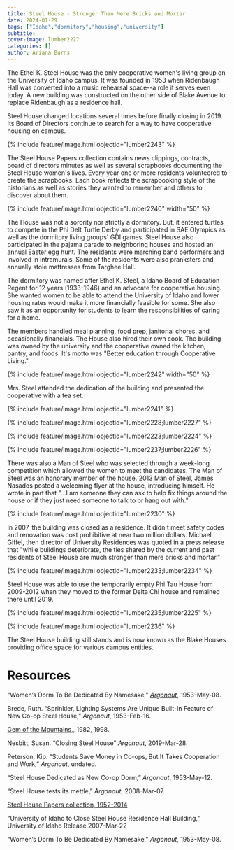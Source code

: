 ```yaml
---
title: Steel House - Stronger Than Mere Bricks and Mortar
date: 2024-01-29
tags: ["Idaho","dormitory","housing","university"]
subtitle: 
cover-image: lumber2227
categories: []
author: Ariana Burns
---
```

The Ethel K. Steel House was the only cooperative women's living group on the University of Idaho campus. It was founded in 1953 when Ridenbaugh Hall was converted into a music rehearsal space--a role it serves even today. A new building was constructed on the other side of Blake Avenue to replace Ridenbaugh as a residence hall. 

Steel House changed locations several times before finally closing in 2019. Its Board of Directors continue to search for a way to have cooperative housing on campus.

{% include feature/image.html objectid="lumber2243" %}

The Steel House Papers collection contains news clippings, contracts, board of directors minutes as well as several scrapbooks documenting the Steel House women's lives. Every year one or more residents volunteered to create the scrapbooks. Each book reflects the scrapbooking style of the historians as well as stories they wanted to remember and others to discover about them. 

{% include feature/image.html objectid="lumber2240" width="50" %}

The House was not a sorority nor strictly a dormitory. But, it entered turtles to compete in the Phi Delt Turtle Derby and participated in SAE Olympics as well as the dormitory living groups' GDI games. Steel House also participated in the pajama parade to neighboring houses and hosted an annual Easter egg hunt. The residents were marching band performers and involved in intramurals. Some of the residents were also pranksters and annually stole mattresses from Targhee Hall.

The dormitory was named after Ethel K. Steel, a Idaho Board of Education Regent for 12 years (1933-1946) and an advocate for cooperative housing. She wanted women to be able to attend the University of Idaho and lower housing rates would make it more financially feasible for some. She also saw it as an opportunity for students to learn the responsibilities of caring for a home. 

The members handled meal planning, food prep, janitorial chores, and occasionally financials. The House also hired their own cook. The building was owned by the university and the cooperative owned the kitchen, pantry, and foods. It's motto was "Better education through Cooperative Living."

{% include feature/image.html objectid="lumber2242" width="50" %}

Mrs. Steel attended the dedication of the building and presented the cooperative with a tea set. 

{% include feature/image.html objectid="lumber2241" %}

{% include feature/image.html objectid="lumber2228;lumber2227" %}

{% include feature/image.html objectid="lumber2223;lumber2224" %}

{% include feature/image.html objectid="lumber2237;lumber2226" %}

There was also a Man of Steel who was selected through a week-long competition which allowed the women to meet the candidates. The Man of Steel was an honorary member of the house. 2013 Man of Steel, James Nasados posted a welcoming flyer at the house, introducing himself. He wrote in part that "...I am someone they can ask to help fix things around the house or if they just need someone to talk to or hang out with."

{% include feature/image.html objectid="lumber2230" %}

In 2007, the building was closed as a residence. It didn't meet safety codes and renovation was cost prohibitive at near two million dollars. Michael Giffel, then director of University Residences was quoted in a press release that "while buildings deteriorate, the ties shared by the current and past residents of Steel House are much stronger than mere bricks and mortar."

{% include feature/image.html objectid="lumber2233;lumber2234" %}

Steel House was able to use the temporarily empty Phi Tau House from 2009-2012 when they moved to the former Delta Chi house and remained there until 2019.

{% include feature/image.html objectid="lumber2235;lumber2225" %}

{% include feature/image.html objectid="lumber2236" %}

The Steel House building still stands and is now known as the Blake Houses providing office space for various campus entities.










# Resources

“Women’s Dorm To Be Dedicated By Namesake,” [*Argonaut*](https://www.lib.uidaho.edu/digital/argonaut/), 1953-May-08.

Brede, Ruth. “Sprinkler, Lighting Systems Are Unique Built-In Feature of New Co-op Steel House,” *Argonaut*, 1953-Feb-16.

[Gem of the Mountains,](https://www.lib.uidaho.edu/digital/gem/), 1982, 1998. 

Nesbitt, Susan. “Closing Steel House” *Argonaut*, 2019-Mar-28.  

Peterson, Kip. “Students Save Money in Co-ops, But It Takes Cooperation and Work,” *Argonaut*, undated.

 “Steel House Dedicated as New Co-op Dorm,” *Argonaut*, 1953-May-12.

 “Steel House tests its mettle,” *Argonaut*, 2008-Mar-07.

[Steel House Papers collection, 1952-2014](https://archiveswest.orbiscascade.org/ark:80444/xv148020)

“University of Idaho to Close Steel House Residence Hall Building," University of Idaho Release 2007-Mar-22  

“Women’s Dorm To Be Dedicated By Namesake,” *Argonaut*, 1953-May-08. 